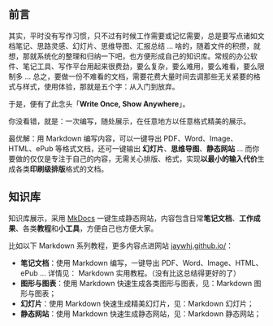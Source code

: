 ## 前言

其实，平时没有写作习惯，只不过有时候工作需要或记忆需要，总是要写点诸如文档笔记、思路灵感、幻灯片、思维导图、汇报总结 ... 啥的，随着文件的积攒，就想，那就系统化的整理和归纳一下吧，也方便形成自己的知识库。常规的办公软件、笔记工具、写作平台用起来很费劲，要么复杂，要么难用，要么难看，要么限制多 ... 总之，要做一份不难看的文档，需要花费大量时间去调那些无关紧要的格式与样式，使用体验，那就是五个字：从入门到放弃。

于是，便有了此念头「**Write Once, Show Anywhere**」。

你没看错，就是：一次编写，随处展示，在任意地方以任意格式精美的展示。

最优解：用 Markdown 编写内容，可以一键导出 PDF、Word、Image、HTML、ePub 等格式文档，还可一键输出 **幻灯片**、**思维导图**、**静态网站** ... 而你要做的仅仅是专注于自己的内容，无需关心排版、格式，实现**以最小的输入代价**生成各类**印刷级排版**格式的文档。



## 知识库

知识库展示，采用  [MkDocs](https://www.mkdocs.org/) 一键生成静态网站，内容包含日常**笔记文档**、**工作成果**、各类**教程**和**小工具**，方便自己也方便大家。

比如以下 Markdown 系列教程，更多内容点进网站 [jaywhj.github.io/](https://jaywhj.github.io/)：

- **笔记文档**：使用 Markdown 编写，一键导出 PDF、Word、Image、HTML、ePub ... 详情见： Markdown 实用教程。（没有比这总结得更好的了）
- **图形与图表**：使用 Markdown 快速生成各类图形与图表，见：Markdown 图形与图表；
- **幻灯片**：使用 Markdown 快速生成精美幻灯片，见：Markdown 幻灯片；
- **静态网站**：使用 Markdown 快速生成静态网站，见：Markdown 静态网站；

